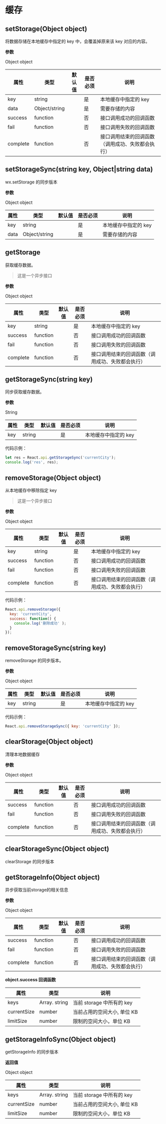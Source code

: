 # 缓存

## setStorage(Object object)

将数据存储在本地缓存中指定的 key 中，会覆盖掉原来该 key 对应的内容。

**参数**

Object object

| 属性     | 类型          | 默认值 | 是否必须 | 说明                                             |
| -------- | ------------- | ------ | -------- | ------------------------------------------------ |
| key      | string        |        | 是       | 本地缓存中指定的 key                             |
| data     | Object/string |        | 是       | 需要存储的内容                                   |
| success  | function      |        | 否       | 接口调用成功的回调函数                           |
| fail     | function      |        | 否       | 接口调用失败的回调函数                           |
| complete | function      |        | 否       | 接口调用结束的回调函数（调用成功、失败都会执行） |

## setStorageSync(string key, Object|string data)

wx.setStorage 的同步版本

**参数**

Object object

| 属性 | 类型          | 默认值 | 是否必须 | 说明                 |
| ---- | ------------- | ------ | -------- | -------------------- |
| key  | string        |        | 是       | 本地缓存中指定的 key |
| data | Object/string |        | 是       | 需要存储的内容       |

## getStorage

获取缓存数据。

> 这是一个异步接口

**参数**

Object object

| 属性     | 类型     | 默认值 | 是否必须 | 说明                                             |
| -------- | -------- | ------ | -------- | ------------------------------------------------ |
| key      | string   |        | 是       | 本地缓存中指定的 key                             |
| success  | function |        | 否       | 接口调用成功的回调函数                           |
| fail     | function |        | 否       | 接口调用失败的回调函数                           |
| complete | function |        | 否       | 接口调用结束的回调函数（调用成功、失败都会执行） |

## getStorageSync(string key)

同步获取缓存数据。

**参数**

String 

| 属性 | 类型   | 默认值 | 是否必须 | 说明                 |
| ---- | ------ | ------ | -------- | -------------------- |
| key  | string |        | 是       | 本地缓存中指定的 key |

代码示例：

```javascript
let res = React.api.getStorageSync('currentCity');
console.log('res', res);
```

## removeStorage(Object object)

从本地缓存中移除指定 key

> 这是一个异步接口

**参数**

Object object

| 属性     | 类型     | 默认值 | 是否必须 | 说明                                             |
| -------- | -------- | ------ | -------- | ------------------------------------------------ |
| key      | string   |        | 是       | 本地缓存中指定的 key                             |
| success  | function |        | 否       | 接口调用成功的回调函数                           |
| fail     | function |        | 否       | 接口调用失败的回调函数                           |
| complete | function |        | 否       | 接口调用结束的回调函数（调用成功、失败都会执行） |

代码示例：

```javascript
React.api.removeStorage({
  key: 'currentCity',
  success: function() {
    console.log('删除成功' );
  }
});
```

## removeStorageSync(string key)


removeStorage 的同步版本。

**参数**

Object object

| 属性 | 类型   | 默认值 | 是否必须 | 说明                 |
| ---- | ------ | ------ | -------- | -------------------- |
| key  | string |        | 是       | 本地缓存中指定的 key |

代码示例：

```javascript
React.api.removeStorageSync({ key: 'currentCity' });
```

## clearStorage(Object object)

清理本地数据缓存

**参数**

Object object

| 属性     | 类型     | 默认值 | 是否必须 | 说明                                             |
| -------- | -------- | ------ | -------- | ------------------------------------------------ |
| success  | function |        | 否       | 接口调用成功的回调函数                           |
| fail     | function |        | 否       | 接口调用失败的回调函数                           |
| complete | function |        | 否       | 接口调用结束的回调函数（调用成功、失败都会执行） |

## clearStorageSync(Object object)

clearStorage 的同步版本


## getStorageInfo(Object object)

异步获取当前storage的相关信息

**参数**

Object object

| 属性     | 类型     | 默认值 | 是否必须 | 说明                                             |
| -------- | -------- | ------ | -------- | ------------------------------------------------ |
| success  | function |        | 否       | 接口调用成功的回调函数                           |
| fail     | function |        | 否       | 接口调用失败的回调函数                           |
| complete | function |        | 否       | 接口调用结束的回调函数（调用成功、失败都会执行） |

**object.success 回调函数**


| 属性     | 类型     | 说明                                             |
| -------- | -------- |------------------------------------------------ |
| keys  | Array. string |    当前 storage 中所有的 key                           |
| currentSize     | number |   当前占用的空间大小, 单位 KB                           |
| limitSize | number |    限制的空间大小，单位 KB |


## getStorageInfoSync(Object object)

getStorageInfo 的同步版本


**返回值**

Object object

| 属性     | 类型     | 说明                                             |
| -------- | -------- |------------------------------------------------ |
| keys  | Array. string |    当前 storage 中所有的 key                           |
| currentSize     | number |   当前占用的空间大小, 单位 KB                           |
| limitSize | number |    限制的空间大小，单位 KB |
